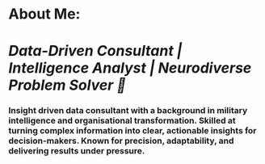 # About Me: 
# *Data-Driven Consultant | Intelligence Analyst | Neurodiverse Problem Solver 🧠*

### Insight driven data consultant with a background in military intelligence and organisational transformation. Skilled at turning complex information into clear, actionable insights for decision-makers. Known for precision, adaptability, and delivering results under pressure.
